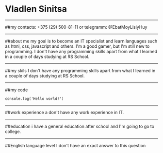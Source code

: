 # Vladlen Sinitsa
---
##my contacts: 
+375 (29) 500-81-11 or telegramm: @EbatMoyLisiyHuy

---
##about me
my goal is to become an IT specialist and learn languages such as html, css, javascript and others. I'm a good gamer, but I'm still new to programming. I don't have any programming skills apart from what I learned in a couple of days studying at RS School.

----

##my skils
I don't have any programming skills apart from what I learned in a couple of days studying at RS School.

---
##my code
```JS
console.log('Hello world!')
```
---
##work experience
a don't have any work experience in IT.

---
##education
i have a general education after school and I'm going to go to college.

---
##English language level
I don't have an exact answer to this question